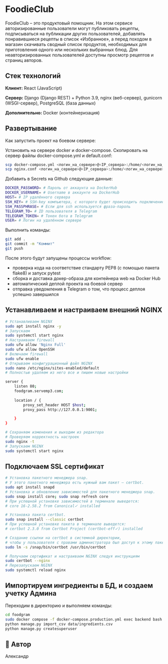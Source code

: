 # FoodieClub

FoodieClub – это продуктовый помощник. На этом сервисе авторизированные пользователи могут публиковать рецепты, подписываться на публикации других пользователей, добавлять понравившиеся рецепты в список «Избранное», а перед походом в магазин скачивать сводный список продуктов, необходимых для приготовления одного или нескольких выбранных блюд. Для неавторизированных пользователей доступны просмотр рецептов и страниц авторов.

## Стек технологий

**Клиент:**
React (JavaScript)

**Сервер:** Django (Django REST) + Python 3.9, nginx (веб-сервер), gunicorn (WSGI-сервер), PostgreSQL (база данных)

**Дополнительно:** Docker (контейнеризация)
## Развертывание

Как запустить проект на боевом сервере:

Установить на сервере docker и docker-compose.
Скопировать на сервер файлы docker-compose.yml и default.conf:

```bash
scp docker-compose.yml <логин_на_сервере>@<IP_сервера>:/home/<логин_на_сервере>/docker-compose.yml
scp nginx.conf <логин_на_сервере>@<IP_сервера>:/home/<логин_на_сервере>/nginx.conf
```
Добавить в Secrets на Github следующие данные:

```bash
DOCKER_PASSWORD= # Пароль от аккаунта на DockerHub
DOCKER_USERNAME= # Username в аккаунте на DockerHub
HOST= # IP удалённого сервера
SSH_KEY= # SSH-key компьютера, с которого будет происходить подключение к удалённому серверу
SSH_PASSPHRASE= # Если для ssh используется фраза-пароль
TELEGRAM_TO= # ID пользователя в Telegram
TELEGRAM_TOKEN= # Токен бота в Telegram
USER= # Логин на удалённом сервере
```
Выполнить команды:

```bash
git add .
git commit -m "Коммит"
git push
```
После этого будут запущены процессы workflow:

- проверка кода на соответствие стандарту PEP8 (с помощью пакета flake8) и запуск pytest
- сборка и доставка докер-образа для контейнера web на Docker Hub
- автоматический деплой проекта на боевой сервер
- отправка уведомления в Telegram о том, что процесс деплоя успешно завершился
## Устанавливаем и настраиваем внешний NGINX
```bash
# Устанавливаем NGINX
sudo apt install nginx -y
# Запускаем
sudo systemctl start nginx
# Настраиваем firewall
sudo ufw allow 'Nginx Full'
sudo ufw allow OpenSSH
# Включаем firewall
sudo ufw enable
# Открываем конфигурационный файл NGINX
sudo nano /etc/nginx/sites-enabled/default
# Полностью удаляем из него все и пишем новые настройки

server {
    listen 80;
    foodgram.servemp3.com;
    
    location / {
        proxy_set_header HOST $host;
        proxy_pass http://127.0.0.1:9001;

    }
}

# Сохраняем изменения и выходим из редактора
# Проверяем корректность настроек
sudo nginx -t
# Запускаем NGINX
sudo systemctl start nginx
```
## Подключаем SSL сертификат
```bash
# Установка пакетного менеджера snap.
# У этого пакетного менеджера есть нужный вам пакет — certbot.
sudo apt install snapd
# Установка и обновление зависимостей для пакетного менеджера snap.
sudo snap install core; sudo snap refresh core
# При успешной установке зависимостей в терминале выведется:
# core 16-2.58.2 from Canonical✓ installed 

# Установка пакета certbot.
sudo snap install --classic certbot
# При успешной установке пакета в терминале выведется:
# certbot 2.3.0 from Certbot Project (certbot-eff✓) installed

# Создание ссылки на certbot в системной директории,
# чтобы у пользователя с правами администратора был доступ к этому пакету.
sudo ln -s /snap/bin/certbot /usr/bin/certbot

# Получаем сертификат и настраиваем NGINX следуя инструкциям
sudo certbot --nginx
# Перезапускаем NGINX
sudo systemctl reload nginx
```
## Импортируем ингредиенты в БД, и создаем учетку Админа

Переходим в директорию и выполняем команды:

```bash
cd foodgram
sudo docker compose -f docker-compose.production.yml exec backend bash
python manage.py import_csv data/ingredients.csv
python manage.py createsuperuser
```
## 🔗 Автор
Александр
